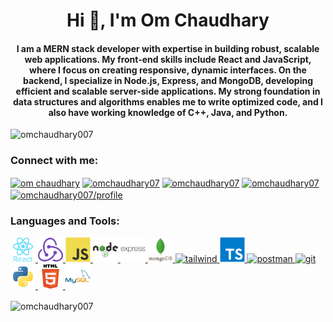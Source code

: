 <h1 align="center">Hi 👋, I'm Om Chaudhary</h1> <h4 align="center">I am a MERN stack developer with expertise in building robust, scalable web applications. My front-end skills include React and JavaScript, where I focus on creating responsive, dynamic interfaces. On the backend, I specialize in Node.js, Express, and MongoDB, developing efficient and scalable server-side applications. My strong foundation in data structures and algorithms enables me to write optimized code, and I also have working knowledge of C++, Java, and Python.</h4> <p align="left"> <img src="https://komarev.com/ghpvc/?username=omchaudhary007&label=Profile%20views&color=0e75b6&style=flat" alt="omchaudhary007" /> </p> <h3 align="left">Connect with me:</h3> <p align="left"> <a href="https://www.linkedin.com/in/om-chaudhary-1422a7260/" target="blank"><img align="center" src="https://raw.githubusercontent.com/rahuldkjain/github-profile-readme-generator/master/src/images/icons/Social/linked-in-alt.svg" alt="om chaudhary" height="30" width="40" /></a> <a href="https://www.codechef.com/users/omchaudhary07" target="blank"><img align="center" src="https://cdn.jsdelivr.net/npm/simple-icons@3.1.0/icons/codechef.svg" alt="omchaudhary07" height="30" width="40" /></a> <a href="https://codeforces.com/profile/omchaudhary07" target="blank"><img align="center" src="https://raw.githubusercontent.com/rahuldkjain/github-profile-readme-generator/master/src/images/icons/Social/codeforces.svg" alt="omchaudhary07" height="30" width="40" /></a> <a href="https://www.leetcode.com/omchaudhary07" target="blank"><img align="center" src="https://raw.githubusercontent.com/rahuldkjain/github-profile-readme-generator/master/src/images/icons/Social/leet-code.svg" alt="omchaudhary07" height="30" width="40" /></a> <a href="https://auth.geeksforgeeks.org/user/omchaudhary07/profile" target="blank"><img align="center" src="https://raw.githubusercontent.com/rahuldkjain/github-profile-readme-generator/master/src/images/icons/Social/geeks-for-geeks.svg" alt="omchaudhary007/profile" height="30" width="40" /></a> </p> <h3 align="left">Languages and Tools:</h3> <p align="left"> <a href="https://reactjs.org/" target="_blank" rel="noreferrer"> <img src="https://raw.githubusercontent.com/devicons/devicon/master/icons/react/react-original-wordmark.svg" alt="react" width="40" height="40"/> </a> <a href="https://redux.js.org" target="_blank" rel="noreferrer"> <img src="https://raw.githubusercontent.com/devicons/devicon/master/icons/redux/redux-original.svg" alt="redux" width="40" height="40"/> </a> <a href="https://developer.mozilla.org/en-US/docs/Web/JavaScript" target="_blank" rel="noreferrer"> <img src="https://raw.githubusercontent.com/devicons/devicon/master/icons/javascript/javascript-original.svg" alt="javascript" width="40" height="40"/> </a> <a href="https://nodejs.org" target="_blank" rel="noreferrer"> <img src="https://raw.githubusercontent.com/devicons/devicon/master/icons/nodejs/nodejs-original-wordmark.svg" alt="nodejs" width="40" height="40"/> </a> <a href="https://expressjs.com" target="_blank" rel="noreferrer"> <img src="https://raw.githubusercontent.com/devicons/devicon/master/icons/express/express-original-wordmark.svg" alt="express" width="40" height="40"/> </a> <a href="https://www.mongodb.com/" target="_blank" rel="noreferrer"> <img src="https://raw.githubusercontent.com/devicons/devicon/master/icons/mongodb/mongodb-original-wordmark.svg" alt="mongodb" width="40" height="40"/> </a> <a href="https://tailwindcss.com/" target="_blank" rel="noreferrer"> <img src="https://www.vectorlogo.zone/logos/tailwindcss/tailwindcss-icon.svg" alt="tailwind" width="40" height="40"/> </a> <a href="https://www.typescriptlang.org/" target="_blank" rel="noreferrer"> <img src="https://raw.githubusercontent.com/devicons/devicon/master/icons/typescript/typescript-original.svg" alt="typescript" width="40" height="40"/> </a> <a href="https://postman.com" target="_blank" rel="noreferrer"> <img src="https://www.vectorlogo.zone/logos/getpostman/getpostman-icon.svg" alt="postman" width="40" height="40"/> </a> <a href="https://git-scm.com/" target="_blank" rel="noreferrer"> <img src="https://www.vectorlogo.zone/logos/git-scm/git-scm-icon.svg" alt="git" width="40" height="40"/> </a> <a href="https://www.python.org" target="_blank" rel="noreferrer"> <img src="https://raw.githubusercontent.com/devicons/devicon/master/icons/python/python-original.svg" alt="python" width="40" height="40"/> </a> <a href="https://www.w3.org/html/" target="_blank" rel="noreferrer"> <img src="https://raw.githubusercontent.com/devicons/devicon/master/icons/html5/html5-original-wordmark.svg" alt="html5" width="40" height="40"/> </a> <a href="https://www.mysql.com/" target="_blank" rel="noreferrer"> <img src="https://raw.githubusercontent.com/devicons/devicon/master/icons/mysql/mysql-original-wordmark.svg" alt="mysql" width="40" height="40"/> </a> </p> <p><img align="center" src="https://github-readme-stats.vercel.app/api/top-langs?username=omchaudhary007&show_icons=true&locale=en&layout=compact" alt="omchaudhary007" /></p>
